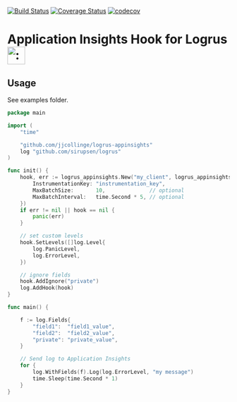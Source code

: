 [![Build Status](https://travis-ci.org/jjcollinge/logrus-appinsights.svg?branch=master)](https://travis-ci.org/jjcollinge/logrus-appinsights)
[![Coverage Status](https://coveralls.io/repos/github/jjcollinge/logrus-appinsights/badge.svg?branch=master)](https://coveralls.io/github/jjcollinge/logrus-appinsights?branch=master)
[![codecov](https://codecov.io/gh/jjcollinge/logrus-appinsights/branch/master/graph/badge.svg)](https://codecov.io/gh/jjcollinge/logrus-appinsights)


# Application Insights Hook for Logrus <img src="http://i.imgur.com/hTeVwmJ.png" width="40" height="40" alt=":walrus:" class="emoji" title=":walrus:"/>

## Usage

See examples folder.

```go
package main

import (
	"time"

	"github.com/jjcollinge/logrus-appinsights"
	log "github.com/sirupsen/logrus"
)

func init() {
	hook, err := logrus_appinsights.New("my_client", logrus_appinsights.Config{
		InstrumentationKey: "instrumentation_key",
		MaxBatchSize:       10,              // optional
		MaxBatchInterval:   time.Second * 5, // optional
	})
	if err != nil || hook == nil {
		panic(err)
	}

	// set custom levels
	hook.SetLevels([]log.Level{
		log.PanicLevel,
		log.ErrorLevel,
	})

	// ignore fields
	hook.AddIgnore("private")
	log.AddHook(hook)
}

func main() {

	f := log.Fields{
		"field1":  "field1_value",
		"field2":  "field2_value",
		"private": "private_value",
	}

	// Send log to Application Insights
	for {
        log.WithFields(f).Log(log.ErrorLevel, "my message")
		time.Sleep(time.Second * 1)
	}
}
```